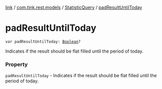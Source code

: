 [link](../../index.md) / [com.tink.rest.models](../index.md) / [StatisticQuery](index.md) / [padResultUntilToday](./pad-result-until-today.md)

# padResultUntilToday

`var padResultUntilToday: `[`Boolean`](https://kotlinlang.org/api/latest/jvm/stdlib/kotlin/-boolean/index.html)`?`

Indicates if the result should be flat filled until the period of today.

### Property

`padResultUntilToday` - Indicates if the result should be flat filled until the period of today.